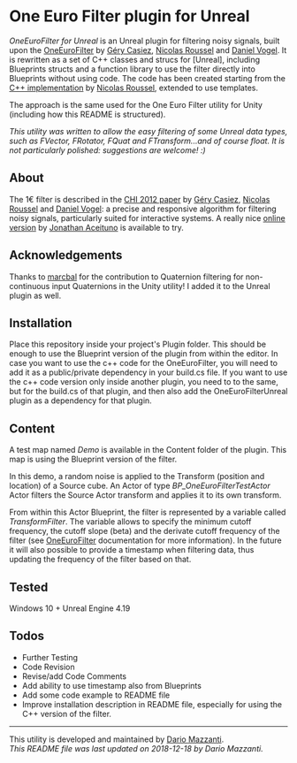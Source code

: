 # One Euro Filter plugin for Unreal

*OneEuroFilter for Unreal* is an Unreal plugin for filtering noisy signals, built upon the [OneEuroFilter] by [Géry Casiez], [Nicolas Roussel] and [Daniel Vogel]. It is rewritten as a set of C++ classes and strucs for [Unreal], including Blueprints structs and a function library to use the filter directly into Blueprints without using code. The code has been created starting from the [C++ implementation] by [Nicolas Roussel], extended to use templates.

The approach is the same used for the One Euro Filter utility for Unity (including how this README is structured).

*This utility was written to allow the easy filtering of some Unreal data types, such as FVector, FRotator, FQuat and FTransform...and of course float. It is not particularly polished: suggestions are welcome! :)*

## About
The 1€ filter is described in the [CHI 2012 paper] by [Géry Casiez], [Nicolas Roussel] and [Daniel Vogel]: a precise and responsive algorithm for filtering noisy signals, particularly suited for interactive systems. A really nice [online version] by [Jonathan Aceituno] is available to try.

## Acknowledgements
Thanks to [marcbal] for the contribution to Quaternion filtering for non-continuous input Quaternions in the Unity utility! I added it to the Unreal plugin as well.

## Installation
Place this repository inside your project's Plugin folder. This should be enough to use the Blueprint version of the plugin from within the editor. In case you want to use the c++ code for the OneEuroFilter, you will need to add it as a public/private dependency in your build.cs file. If you want to use the c++ code version only inside another plugin, you need to to the same, but for the build.cs of that plugin, and then also add the OneEuroFilterUnreal plugin as a dependency for that plugin.

## Content
A test map named *Demo* is available in the Content folder of the plugin. This map is using the Blueprint version of the filter.

In this demo, a random noise is applied to the Transform (position and location) of a Source cube. An Actor of type *BP_OneEuroFilterTestActor* Actor filters the Source Actor transform and applies it to its own transform.

From within this Actor Blueprint, the filter is represented by a variable called *TransformFilter*. The variable allows to specify the minimum cutoff frequency, the cutoff slope (beta) and the derivate cutoff frequency of the filter (see [OneEuroFilter] documentation for more information). In the future it will also possible to provide a timestamp when filtering data, thus updating the frequency of the filter based on that.

## Tested
Windows 10 + Unreal Engine 4.19

## Todos
 - Further Testing
 - Code Revision
 - Revise/add Code Comments
 - Add ability to use timestamp also from Blueprints
 - Add some code example to README file
 - Improve installation description in README file, especially for using the C++ version of the filter.
  
___
This utility is developed and maintained by [Dario Mazzanti](https://www.dariomazzanti.com).  
*This README file was last updated on 2018-12-18 by Dario Mazzanti.*





[OneEuroFilter]: <http://www.lifl.fr/~casiez/1euro/>
[Géry Casiez]: <http://cristal.univ-lille.fr/~casiez/>
[Daniel Vogel]: <http://www.nonsequitoria.com/>
[Unity]: <https://unity3d.com/>
[C++ implementation]: <http://www.lifl.fr/~casiez/1euro/OneEuroFilter.cc>
[Nicolas Roussel]: <http://interaction.lille.inria.fr/~roussel/>
[CHI 2012 paper]: <http://www.lifl.fr/~casiez/publications/CHI2012-casiez.pdf>
[online version]: <http://www.lifl.fr/~casiez/1euro/InteractiveDemo/>
[Jonathan Aceituno]: <http://p.oin.name/>
[OneEuroFilter.cs]: <https://github.com/DarioMazzanti/OneEuroFilterUnity/blob/master/Assets/Scripts/OneEuroFilter.cs>
[marcbal]: <https://github.com/marcbal>
